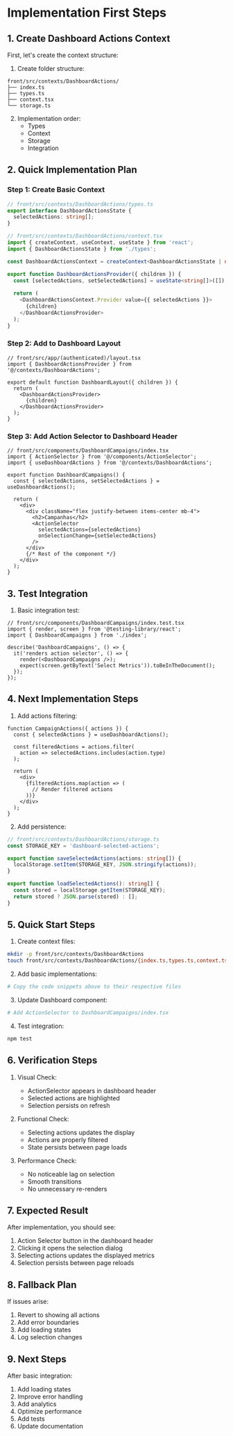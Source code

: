 # Implementation First Steps

## 1. Create Dashboard Actions Context

First, let's create the context structure:

1. Create folder structure:
```
front/src/contexts/DashboardActions/
├── index.ts
├── types.ts
├── context.tsx
└── storage.ts
```

2. Implementation order:
   - Types
   - Context
   - Storage
   - Integration

## 2. Quick Implementation Plan

### Step 1: Create Basic Context

```typescript
// front/src/contexts/DashboardActions/types.ts
export interface DashboardActionsState {
  selectedActions: string[];
}

// front/src/contexts/DashboardActions/context.tsx
import { createContext, useContext, useState } from 'react';
import { DashboardActionsState } from './types';

const DashboardActionsContext = createContext<DashboardActionsState | null>(null);

export function DashboardActionsProvider({ children }) {
  const [selectedActions, setSelectedActions] = useState<string[]>([]);
  
  return (
    <DashboardActionsContext.Provider value={{ selectedActions }}>
      {children}
    </DashboardActionsProvider>
  );
}
```

### Step 2: Add to Dashboard Layout

```tsx
// front/src/app/(authenticated)/layout.tsx
import { DashboardActionsProvider } from '@/contexts/DashboardActions';

export default function DashboardLayout({ children }) {
  return (
    <DashboardActionsProvider>
      {children}
    </DashboardActionsProvider>
  );
}
```

### Step 3: Add Action Selector to Dashboard Header

```tsx
// front/src/components/DashboardCampaigns/index.tsx
import { ActionSelector } from '@/components/ActionSelector';
import { useDashboardActions } from '@/contexts/DashboardActions';

export function DashboardCampaigns() {
  const { selectedActions, setSelectedActions } = useDashboardActions();

  return (
    <div>
      <div className="flex justify-between items-center mb-4">
        <h2>Campanhas</h2>
        <ActionSelector
          selectedActions={selectedActions}
          onSelectionChange={setSelectedActions}
        />
      </div>
      {/* Rest of the component */}
    </div>
  );
}
```

## 3. Test Integration

1. Basic integration test:
```tsx
// front/src/components/DashboardCampaigns/index.test.tsx
import { render, screen } from '@testing-library/react';
import { DashboardCampaigns } from './index';

describe('DashboardCampaigns', () => {
  it('renders action selector', () => {
    render(<DashboardCampaigns />);
    expect(screen.getByText('Select Metrics')).toBeInTheDocument();
  });
});
```

## 4. Next Implementation Steps

1. Add actions filtering:
```tsx
function CampaignActions({ actions }) {
  const { selectedActions } = useDashboardActions();
  
  const filteredActions = actions.filter(
    action => selectedActions.includes(action.type)
  );

  return (
    <div>
      {filteredActions.map(action => (
        // Render filtered actions
      ))}
    </div>
  );
}
```

2. Add persistence:
```typescript
// front/src/contexts/DashboardActions/storage.ts
const STORAGE_KEY = 'dashboard-selected-actions';

export function saveSelectedActions(actions: string[]) {
  localStorage.setItem(STORAGE_KEY, JSON.stringify(actions));
}

export function loadSelectedActions(): string[] {
  const stored = localStorage.getItem(STORAGE_KEY);
  return stored ? JSON.parse(stored) : [];
}
```

## 5. Quick Start Steps

1. Create context files:
```bash
mkdir -p front/src/contexts/DashboardActions
touch front/src/contexts/DashboardActions/{index.ts,types.ts,context.tsx,storage.ts}
```

2. Add basic implementations:
```bash
# Copy the code snippets above to their respective files
```

3. Update Dashboard component:
```bash
# Add ActionSelector to DashboardCampaigns/index.tsx
```

4. Test integration:
```bash
npm test
```

## 6. Verification Steps

1. Visual Check:
   - ActionSelector appears in dashboard header
   - Selected actions are highlighted
   - Selection persists on refresh

2. Functional Check:
   - Selecting actions updates the display
   - Actions are properly filtered
   - State persists between page loads

3. Performance Check:
   - No noticeable lag on selection
   - Smooth transitions
   - No unnecessary re-renders

## 7. Expected Result

After implementation, you should see:

1. Action Selector button in the dashboard header
2. Clicking it opens the selection dialog
3. Selecting actions updates the displayed metrics
4. Selection persists between page reloads

## 8. Fallback Plan

If issues arise:

1. Revert to showing all actions
2. Add error boundaries
3. Add loading states
4. Log selection changes

## 9. Next Steps

After basic integration:

1. Add loading states
2. Improve error handling
3. Add analytics
4. Optimize performance
5. Add tests
6. Update documentation